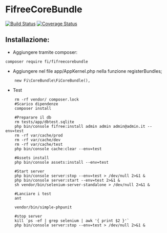 FifreeCoreBundle
=============
[![Build Status](https://travis-ci.org/ComuneFI/FifreeCoreBundle.svg?branch=master)](https://travis-ci.org/ComuneFI/FifreeCoreBundle)
[![Coverage Status](https://coveralls.io/repos/github/ComuneFI/FifreeCoreBundle/badge.svg?branch=master)](https://coveralls.io/github/ComuneFI/FifreeCoreBundle?branch=master)


Installazione:
-------------

- Aggiungere tramite composer:
```
composer require fi/fifreecorebundle
```
- Aggiungere nel file app/AppKernel.php nella funzione registerBundles;
```
    new Fi\CoreBundle\FiCoreBundle(),
```

- Test

```
    rm -rf vendor/ composer.lock
    #Scarico dipendenze
    composer install

    #Preparare il db
    rm tests/app/dbtest.sqlite
    php bin/console fifree:install admin admin admin@admin.it --env=test
    rm -rf var/cache/prod
    rm -rf var/cache/dev
    rm -rf var/cache/test
    php bin/console cache:clear --env=test

    #Assets install
    php bin/console assets:install --env=test

    #Start server
    php bin/console server:stop --env=test > /dev/null 2>&1 &
    php bin/console server:start --env=test 2>&1 &
    sh vendor/bin/selenium-server-standalone > /dev/null 2>&1 &

    #Lanciare i test
    ant

    vendor/bin/simple-phpunit

    #stop server
    kill `ps -ef | grep selenium | awk '{ print $2 }'`
    php bin/console server:stop --env=test > /dev/null 2>&1 &

```

